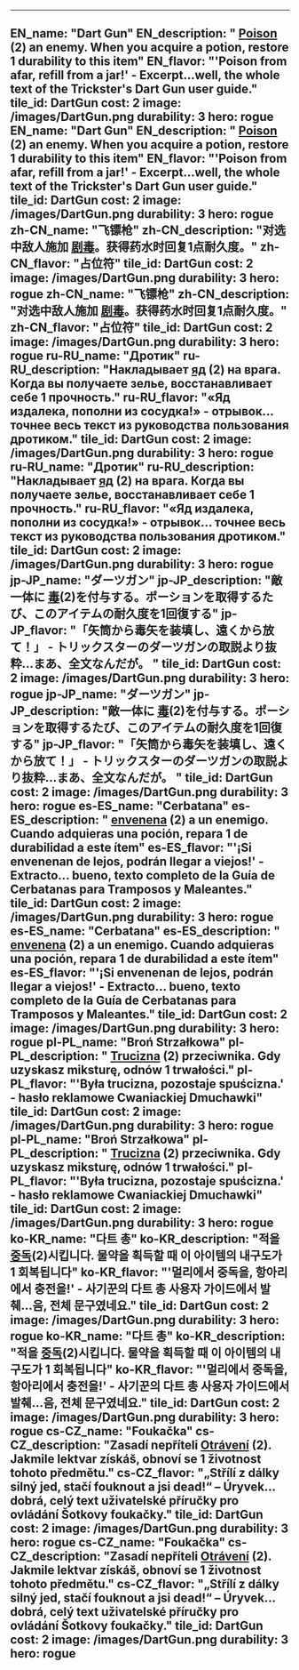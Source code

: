 ---

EN_name: "Dart Gun"
EN_description: " <u>Poison</u> (2) an enemy. When you acquire a potion, restore 1 durability to this item"
EN_flavor: "'Poison from afar, refill from a jar!' - Excerpt...well, the whole text of the Trickster's Dart Gun user guide."
tile_id: DartGun
cost: 2
image: /images/DartGun.png
durability: 3
hero: rogue
EN_name: "Dart Gun"
EN_description: " <u>Poison</u> (2) an enemy. When you acquire a potion, restore 1 durability to this item"
EN_flavor: "'Poison from afar, refill from a jar!' - Excerpt...well, the whole text of the Trickster's Dart Gun user guide."
tile_id: DartGun
cost: 2
image: /images/DartGun.png
durability: 3
hero: rogue
zh-CN_name: "飞镖枪"
zh-CN_description: "对选中敌人施加 <u>剧毒</u>。获得药水时回复1点耐久度。"
zh-CN_flavor: "占位符"
tile_id: DartGun
cost: 2
image: /images/DartGun.png
durability: 3
hero: rogue
zh-CN_name: "飞镖枪"
zh-CN_description: "对选中敌人施加 <u>剧毒</u>。获得药水时回复1点耐久度。"
zh-CN_flavor: "占位符"
tile_id: DartGun
cost: 2
image: /images/DartGun.png
durability: 3
hero: rogue
ru-RU_name: "Дротик"
ru-RU_description: "Накладывает  <u>яд</u> (2) на врага. Когда вы получаете зелье, восстанавливает себе 1 прочность."
ru-RU_flavor: "«Яд издалека, пополни из сосудка!» - отрывок... точнее весь текст из руководства пользования дротиком."
tile_id: DartGun
cost: 2
image: /images/DartGun.png
durability: 3
hero: rogue
ru-RU_name: "Дротик"
ru-RU_description: "Накладывает  <u>яд</u> (2) на врага. Когда вы получаете зелье, восстанавливает себе 1 прочность."
ru-RU_flavor: "«Яд издалека, пополни из сосудка!» - отрывок... точнее весь текст из руководства пользования дротиком."
tile_id: DartGun
cost: 2
image: /images/DartGun.png
durability: 3
hero: rogue
jp-JP_name: "ダーツガン"
jp-JP_description: "敵一体に <u>毒</u>(2)を付与する。ポーションを取得するたび、このアイテムの耐久度を1回復する"
jp-JP_flavor: "「矢筒から毒矢を装填し、遠くから放て！」 - トリックスターのダーツガンの取説より抜粋…まあ、全文なんだが。
"
tile_id: DartGun
cost: 2
image: /images/DartGun.png
durability: 3
hero: rogue
jp-JP_name: "ダーツガン"
jp-JP_description: "敵一体に <u>毒</u>(2)を付与する。ポーションを取得するたび、このアイテムの耐久度を1回復する"
jp-JP_flavor: "「矢筒から毒矢を装填し、遠くから放て！」 - トリックスターのダーツガンの取説より抜粋…まあ、全文なんだが。
"
tile_id: DartGun
cost: 2
image: /images/DartGun.png
durability: 3
hero: rogue
es-ES_name: "Cerbatana"
es-ES_description: " <u>envenena</u> (2) a un enemigo. Cuando adquieras una poción, repara 1 de durabilidad a este ítem"
es-ES_flavor: "'¡Si envenenan de lejos, podrán llegar a viejos!' - Extracto... bueno, texto completo de la Guía de Cerbatanas para Tramposos y Maleantes."
tile_id: DartGun
cost: 2
image: /images/DartGun.png
durability: 3
hero: rogue
es-ES_name: "Cerbatana"
es-ES_description: " <u>envenena</u> (2) a un enemigo. Cuando adquieras una poción, repara 1 de durabilidad a este ítem"
es-ES_flavor: "'¡Si envenenan de lejos, podrán llegar a viejos!' - Extracto... bueno, texto completo de la Guía de Cerbatanas para Tramposos y Maleantes."
tile_id: DartGun
cost: 2
image: /images/DartGun.png
durability: 3
hero: rogue
pl-PL_name: "Broń Strzałkowa"
pl-PL_description: " <u>Trucizna</u> (2) przeciwnika. Gdy uzyskasz miksturę, odnów 1 trwałości."
pl-PL_flavor: "'Była trucizna, pozostaje spuścizna.' - hasło reklamowe Cwaniackiej Dmuchawki"
tile_id: DartGun
cost: 2
image: /images/DartGun.png
durability: 3
hero: rogue
pl-PL_name: "Broń Strzałkowa"
pl-PL_description: " <u>Trucizna</u> (2) przeciwnika. Gdy uzyskasz miksturę, odnów 1 trwałości."
pl-PL_flavor: "'Była trucizna, pozostaje spuścizna.' - hasło reklamowe Cwaniackiej Dmuchawki"
tile_id: DartGun
cost: 2
image: /images/DartGun.png
durability: 3
hero: rogue
ko-KR_name: "다트 총"
ko-KR_description: "적을  <u>중독</u>(2)시킵니다. 물약을 획득할 때 이 아이템의 내구도가 1 회복됩니다"
ko-KR_flavor: "'멀리에서 중독을, 항아리에서 충전을!' - 사기꾼의 다트 총 사용자 가이드에서 발췌...음, 전체 문구였네요."
tile_id: DartGun
cost: 2
image: /images/DartGun.png
durability: 3
hero: rogue
ko-KR_name: "다트 총"
ko-KR_description: "적을  <u>중독</u>(2)시킵니다. 물약을 획득할 때 이 아이템의 내구도가 1 회복됩니다"
ko-KR_flavor: "'멀리에서 중독을, 항아리에서 충전을!' - 사기꾼의 다트 총 사용자 가이드에서 발췌...음, 전체 문구였네요."
tile_id: DartGun
cost: 2
image: /images/DartGun.png
durability: 3
hero: rogue
cs-CZ_name: "Foukačka"
cs-CZ_description: "Zasadí nepříteli  <u>Otrávení</u> (2). Jakmile lektvar získáš, obnoví se 1 životnost tohoto předmětu."
cs-CZ_flavor: "„Střílí z dálky silný jed, stačí fouknout a jsi dead!“ – Úryvek... dobrá, celý text uživatelské příručky pro ovládání Šotkovy foukačky."
tile_id: DartGun
cost: 2
image: /images/DartGun.png
durability: 3
hero: rogue
cs-CZ_name: "Foukačka"
cs-CZ_description: "Zasadí nepříteli  <u>Otrávení</u> (2). Jakmile lektvar získáš, obnoví se 1 životnost tohoto předmětu."
cs-CZ_flavor: "„Střílí z dálky silný jed, stačí fouknout a jsi dead!“ – Úryvek... dobrá, celý text uživatelské příručky pro ovládání Šotkovy foukačky."
tile_id: DartGun
cost: 2
image: /images/DartGun.png
durability: 3
hero: rogue
---